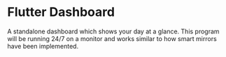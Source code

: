 # Flutter Dashboard
 A standalone dashboard which shows your day at a glance. This program will be running 24/7 on a monitor and works similar to how smart mirrors have been implemented.
